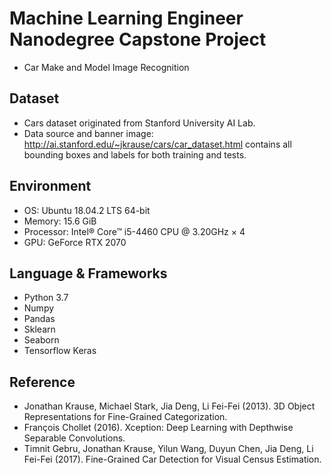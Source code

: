 # Machine Learning Engineer Nanodegree Capstone Project
- Car Make and Model Image Recognition

## Dataset
- Cars dataset originated from Stanford University AI Lab. 
- Data source and banner image: http://ai.stanford.edu/~jkrause/cars/car_dataset.html contains all bounding boxes and labels for both training and tests.

## Environment
- OS: Ubuntu 18.04.2 LTS 64-bit
- Memory: 15.6 GiB
- Processor: Intel® Core™ i5-4460 CPU @ 3.20GHz × 4
- GPU: GeForce RTX 2070

## Language & Frameworks
- Python 3.7
- Numpy
- Pandas
- Sklearn
- Seaborn
- Tensorflow Keras

## Reference
- Jonathan Krause, Michael Stark, Jia Deng, Li Fei-Fei (2013). 3D Object Representations for Fine-Grained Categorization.
- François Chollet (2016). Xception: Deep Learning with Depthwise Separable Convolutions.
- Timnit Gebru, Jonathan Krause, Yilun Wang, Duyun Chen, Jia Deng, Li Fei-Fei (2017). Fine-Grained Car Detection for Visual Census Estimation.

